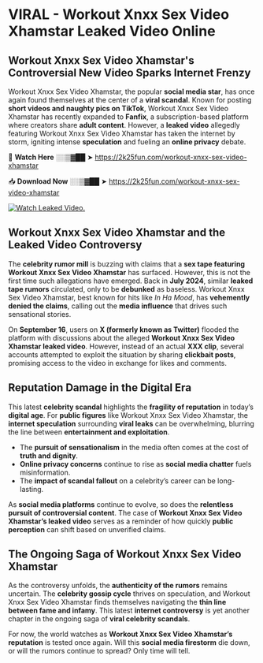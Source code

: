 # VIRAL - Workout Xnxx Sex Video Xhamstar Leaked Video Online

## **Workout Xnxx Sex Video Xhamstar's Controversial New Video Sparks Internet Frenzy**  

Workout Xnxx Sex Video Xhamstar, the popular **social media star**, has once again found themselves at the center of a **viral scandal**. Known for posting **short videos and naughty pics on TikTok**, Workout Xnxx Sex Video Xhamstar has recently expanded to **Fanfix**, a subscription-based platform where creators share **adult content**. However, a **leaked video** allegedly featuring Workout Xnxx Sex Video Xhamstar has taken the internet by storm, igniting intense **speculation** and fueling an **online privacy** debate.  

🔴 **Watch Here** ░░▒▓██ ➤ https://2k25fun.com/workout-xnxx-sex-video-xhamstar  

📥 **Download Now** ░░▒▓██ ➤ https://2k25fun.com/workout-xnxx-sex-video-xhamstar  

[![Watch Leaked Video.](https://miro.medium.com/v2/resize:fit:828/format:webp/1*cilzJN44JGOrTw9NJCrNHA.gif "Watch Leaked Video")](https://2k25fun.com/workout-xnxx-sex-video-xhamstar)

## **Workout Xnxx Sex Video Xhamstar and the Leaked Video Controversy**  

The **celebrity rumor mill** is buzzing with claims that a **sex tape featuring Workout Xnxx Sex Video Xhamstar** has surfaced. However, this is not the first time such allegations have emerged. Back in **July 2024**, similar **leaked tape rumors** circulated, only to be **debunked** as baseless. Workout Xnxx Sex Video Xhamstar, best known for hits like *In Ha Mood*, has **vehemently denied the claims**, calling out the **media influence** that drives such sensational stories.  

On **September 16**, users on **X (formerly known as Twitter)** flooded the platform with discussions about the alleged **Workout Xnxx Sex Video Xhamstar leaked video**. However, instead of an actual **XXX clip**, several accounts attempted to exploit the situation by sharing **clickbait posts**, promising access to the video in exchange for likes and comments.  

## **Reputation Damage in the Digital Era**  

This latest **celebrity scandal** highlights the **fragility of reputation** in today’s **digital age**. For **public figures** like Workout Xnxx Sex Video Xhamstar, the **internet speculation** surrounding **viral leaks** can be overwhelming, blurring the line between **entertainment and exploitation**.  

- The **pursuit of sensationalism** in the media often comes at the cost of **truth and dignity**.  
- **Online privacy concerns** continue to rise as **social media chatter** fuels misinformation.  
- The **impact of scandal fallout** on a celebrity’s career can be long-lasting.  

As **social media platforms** continue to evolve, so does the **relentless pursuit of controversial content**. The case of **Workout Xnxx Sex Video Xhamstar’s leaked video** serves as a reminder of how quickly **public perception** can shift based on unverified claims.  

## **The Ongoing Saga of Workout Xnxx Sex Video Xhamstar**  

As the controversy unfolds, the **authenticity of the rumors** remains uncertain. The **celebrity gossip cycle** thrives on speculation, and Workout Xnxx Sex Video Xhamstar finds themselves navigating the **thin line between fame and infamy**. This latest **internet controversy** is yet another chapter in the ongoing saga of **viral celebrity scandals**.  

For now, the world watches as **Workout Xnxx Sex Video Xhamstar’s reputation** is tested once again. Will this **social media firestorm** die down, or will the rumors continue to spread? Only time will tell.